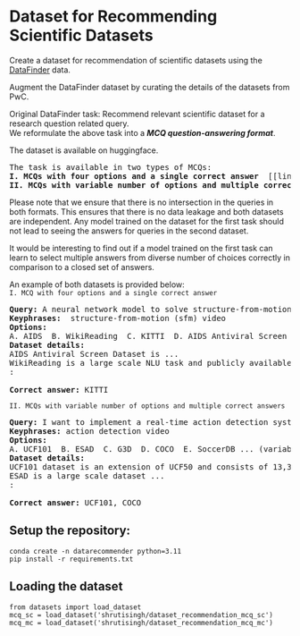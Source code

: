 # Dataset for Recommending Scientific Datasets

Create a dataset for recommendation of scientific datasets using the [DataFinder](https://aclanthology.org/2023.acl-long.573.pdf) data.  

Augment the DataFinder dataset by curating the details of the datasets from PwC.  

Original DataFinder task: Recommend relevant scientific dataset for a research question related query.  
We reformulate the above task into a ***MCQ question-answering format***.  

The dataset is available on huggingface.

<pre>
The task is available in two types of MCQs:  
<b>I. MCQs with four options and a single correct answer </b> [[link](https://huggingface.co/datasets/shrutisingh/dataset_recommendation_mcq_sc)]  
<b>II. MCQs with variable number of options and multiple correct answers </b> [[link](https://huggingface.co/datasets/shrutisingh/dataset_recommendation_mcq_mc)]
</pre>

Please note that we ensure that there is no intersection in the queries in both formats. This ensures that there is no data leakage and both datasets are independent. Any model trained on the dataset for the first task should not lead to seeing the answers for queries in the second dataset.


It would be interesting to find out if a model trained on the first task can learn to select multiple answers from diverse number of choices correctly in comparison to a closed set of answers.


An example of both datasets is provided below:  
`I. MCQ with four options and a single correct answer`
<pre>
<b>Query:</b> A neural network model to solve structure-from-motion.
<b>Keyphrases: </b> structure-from-motion (sfm) video
<b>Options: </b>
A. AIDS  B. WikiReading  C. KITTI  D. AIDS Antiviral Screen
<b>Dataset details:</b>
AIDS Antiviral Screen Dataset is ...
WikiReading is a large scale NLU task and publicly available dataset with 18M instances ...
:

<b>Correct answer:</b> KITTI
</pre>

`II. MCQs with variable number of options and multiple correct answers`

<pre>
<b>Query:</b> I want to implement a real-time action detection system.  
<b>Keyphrases:</b> action detection video
<b>Options:</b>
A. UCF101  B. ESAD  C. G3D  D. COCO  E. SoccerDB ... (variable number of options in each instance)
<b>Dataset details:</b>
UCF101 dataset is an extension of UCF50 and consists of 13,320 video clips, which are classified into 101 categories. These 101 categories ....
ESAD is a large scale dataset ...
:

<b>Correct answer:</b> UCF101, COCO
</pre>


## Setup the repository:

```conda create -n datarecommender python=3.11```  
```pip install -r requirements.txt```


## Loading the dataset
```
from datasets import load_dataset
mcq_sc = load_dataset('shrutisingh/dataset_recommendation_mcq_sc')
mcq_mc = load_dataset('shrutisingh/dataset_recommendation_mcq_mc')
```